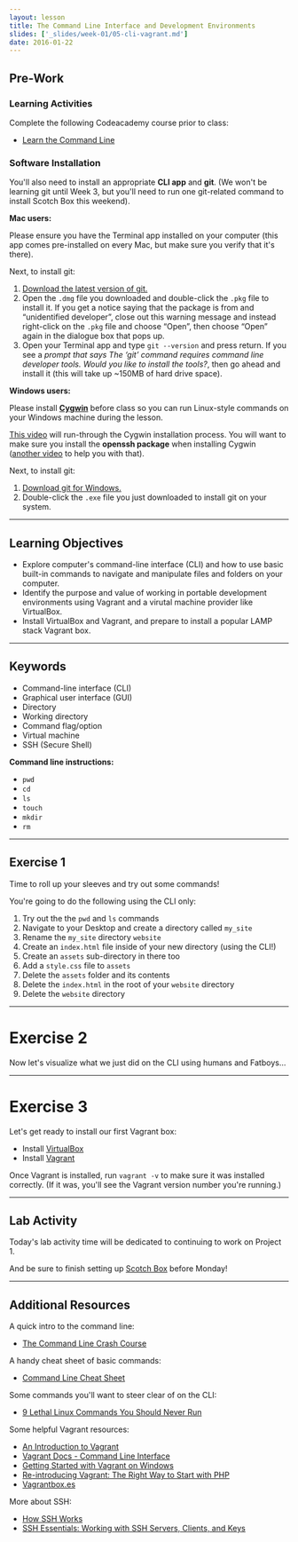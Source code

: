```yaml
---
layout: lesson
title: The Command Line Interface and Development Environments
slides: ['_slides/week-01/05-cli-vagrant.md']
date: 2016-01-22
---
```


## Pre-Work

### Learning Activities

Complete the following Codeacademy course prior to class:

- [Learn the Command Line](https://www.codecademy.com/learn/learn-the-command-line)

### Software Installation

You'll also need to install an appropriate **CLI app** and **git**. (We won't be learning git until Week 3,  but you'll need to run one git-related command to install Scotch Box this weekend).

**Mac users:**

Please ensure you have the Terminal app installed on your computer (this app comes pre-installed on every Mac, but make sure you verify that it's there).

Next, to install git:

1. [Download the latest version of git.](https://git-scm.com/downloads)
2. Open the `.dmg` file you downloaded and double-click the `.pkg` file to install it. If you get a notice saying that the package is from and “unidentified developer”, close out this warning message and instead right-click on the `.pkg` file and choose “Open”, then choose “Open” again in the dialogue box that pops up.
3. Open your Terminal app and type `git --version` and press return. If you see a *prompt that says The ‘git’ command requires command line developer tools. Would you like to install the tools?*, then go ahead and install it (this will take up ~150MB of hard drive space).

**Windows users:**

Please install **[Cygwin](https://www.cygwin.com/)** before class so you can run Linux-style commands on your Windows machine during the lesson.

[This video](https://www.youtube.com/watch?v=TjxEH_tr7e0) will run-through the Cygwin installation process. You will want to make sure you install the **openssh package** when installing Cygwin ([another video](https://www.youtube.com/watch?v=CwYSvvGaiWU) to help you with that).

Next, to install git:

1. [Download git for Windows.](https://git-scm.com/download/win)
2. Double-click the `.exe` file you just downloaded to install git on your system.

---

## Learning Objectives

- Explore computer's command-line interface (CLI) and how to use basic built-in commands to navigate and manipulate files and folders on your computer.
- Identify the purpose and value of working in portable development environments using Vagrant and a virutal machine provider like VirtualBox.
- Install VirtualBox and Vagrant, and prepare to install a popular LAMP stack Vagrant box.

---

## Keywords

- Command-line interface (CLI)
- Graphical user interface (GUI)
- Directory
- Working directory
- Command flag/option
- Virtual machine
- SSH (Secure Shell)

**Command line instructions:**

- `pwd`
- `cd`
- `ls`
- `touch`
- `mkdir`
- `rm`

---

## Exercise 1

Time to roll up your sleeves and try out some commands!

You're going to do the following using the CLI only:

1. Try out the the `pwd` and `ls` commands
2. Navigate to your Desktop and create a directory called `my_site`
3. Rename the `my_site` directory `website`
4. Create an `index.html` file inside of your new directory (using the CLI!)
5. Create an `assets` sub-directory in there too
6. Add a `style.css` file to `assets`
7. Delete the `assets` folder and its contents
8. Delete the `index.html` in the root of your `website` directory
9. Delete the `website` directory

---

# Exercise 2

Now let's visualize what we just did on the CLI using humans and Fatboys...

---

# Exercise 3

Let's get ready to install our first Vagrant box:

- Install [VirtualBox](https://www.virtualbox.org/wiki/Downloads)
- Install [Vagrant](https://www.vagrantup.com/downloads.html)

Once Vagrant is installed, run `vagrant -v` to make sure it was installed correctly. (If it was, you'll see the Vagrant version number you're running.)

---

## Lab Activity

Today's lab activity time will be dedicated to continuing to work on Project 1.

And be sure to finish setting up [Scotch Box](https://box.scotch.io/) before Monday!

---

## Additional Resources

A quick intro to the command line:

- [The Command Line Crash Course](http://cli.learncodethehardway.org/book/)

A handy cheat sheet of basic commands:

- [Command Line Cheat Sheet](http://www.git-tower.com/blog/command-line-cheat-sheet/)

Some commands you'll want to steer clear of on the CLI:

- [9 Lethal Linux Commands You Should Never Run](http://www.makeuseof.com/tag/9-lethal-linux-commands-never-run/)

Some helpful Vagrant resources:

- [An Introduction to Vagrant](https://css-tricks.com/an-introduction-to-vagrant/)
- [Vagrant Docs - Command Line Interface](https://docs.vagrantup.com/v2/cli/index.html)
- [Getting Started with Vagrant on Windows](http://www.sitepoint.com/getting-started-vagrant-windows/)
- [Re-introducing Vagrant: The Right Way to Start with PHP](http://www.sitepoint.com/re-introducing-vagrant-right-way-start-php/)
- [Vagrantbox.es](http://www.vagrantbox.es/)

More about SSH:

- [How SSH Works](https://www.youtube.com/watch?v=zlv9dI-9g1U)
- [SSH Essentials: Working with SSH Servers, Clients, and Keys](https://www.digitalocean.com/community/tutorials/ssh-essentials-working-with-ssh-servers-clients-and-keys)
